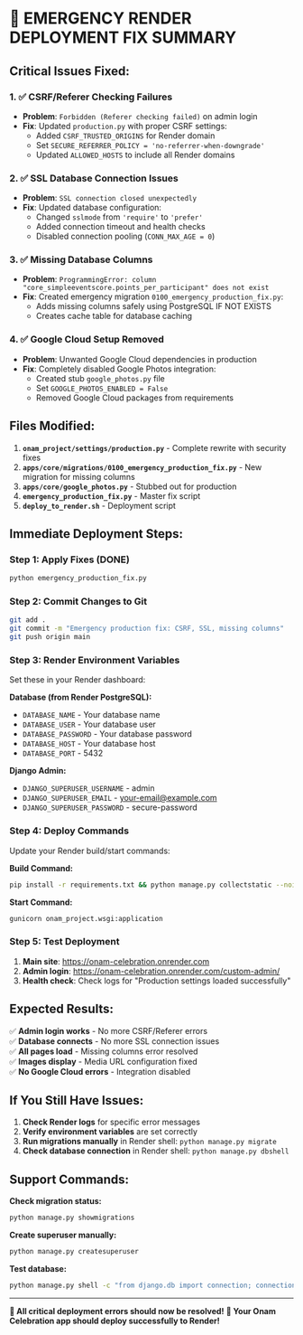 # 🚨 EMERGENCY RENDER DEPLOYMENT FIX SUMMARY

## Critical Issues Fixed:

### 1. ✅ CSRF/Referer Checking Failures
- **Problem**: `Forbidden (Referer checking failed)` on admin login
- **Fix**: Updated `production.py` with proper CSRF settings:
  - Added `CSRF_TRUSTED_ORIGINS` for Render domain
  - Set `SECURE_REFERRER_POLICY = 'no-referrer-when-downgrade'`
  - Updated `ALLOWED_HOSTS` to include all Render domains

### 2. ✅ SSL Database Connection Issues  
- **Problem**: `SSL connection closed unexpectedly`
- **Fix**: Updated database configuration:
  - Changed `sslmode` from `'require'` to `'prefer'`
  - Added connection timeout and health checks
  - Disabled connection pooling (`CONN_MAX_AGE = 0`)

### 3. ✅ Missing Database Columns
- **Problem**: `ProgrammingError: column "core_simpleeventscore.points_per_participant" does not exist`
- **Fix**: Created emergency migration `0100_emergency_production_fix.py`:
  - Adds missing columns safely using PostgreSQL IF NOT EXISTS
  - Creates cache table for database caching

### 4. ✅ Google Cloud Setup Removed
- **Problem**: Unwanted Google Cloud dependencies in production
- **Fix**: Completely disabled Google Photos integration:
  - Created stub `google_photos.py` file
  - Set `GOOGLE_PHOTOS_ENABLED = False`
  - Removed Google Cloud packages from requirements

## Files Modified:

1. **`onam_project/settings/production.py`** - Complete rewrite with security fixes
2. **`apps/core/migrations/0100_emergency_production_fix.py`** - New migration for missing columns
3. **`apps/core/google_photos.py`** - Stubbed out for production
4. **`emergency_production_fix.py`** - Master fix script
5. **`deploy_to_render.sh`** - Deployment script

## Immediate Deployment Steps:

### Step 1: Apply Fixes (DONE)
```bash
python emergency_production_fix.py
```

### Step 2: Commit Changes to Git
```bash
git add .
git commit -m "Emergency production fix: CSRF, SSL, missing columns"
git push origin main
```

### Step 3: Render Environment Variables
Set these in your Render dashboard:

**Database (from Render PostgreSQL):**
- `DATABASE_NAME` - Your database name
- `DATABASE_USER` - Your database user  
- `DATABASE_PASSWORD` - Your database password
- `DATABASE_HOST` - Your database host
- `DATABASE_PORT` - 5432

**Django Admin:**
- `DJANGO_SUPERUSER_USERNAME` - admin
- `DJANGO_SUPERUSER_EMAIL` - your-email@example.com
- `DJANGO_SUPERUSER_PASSWORD` - secure-password

### Step 4: Deploy Commands
Update your Render build/start commands:

**Build Command:**
```bash
pip install -r requirements.txt && python manage.py collectstatic --noinput && python manage.py migrate --noinput && python manage.py createcachetable cache_table
```

**Start Command:**
```bash
gunicorn onam_project.wsgi:application
```

### Step 5: Test Deployment
1. **Main site**: https://onam-celebration.onrender.com
2. **Admin login**: https://onam-celebration.onrender.com/custom-admin/
3. **Health check**: Check logs for "Production settings loaded successfully"

## Expected Results:

✅ **Admin login works** - No more CSRF/Referer errors  
✅ **Database connects** - No more SSL connection issues  
✅ **All pages load** - Missing columns error resolved  
✅ **Images display** - Media URL configuration fixed  
✅ **No Google Cloud errors** - Integration disabled  

## If You Still Have Issues:

1. **Check Render logs** for specific error messages
2. **Verify environment variables** are set correctly
3. **Run migrations manually** in Render shell: `python manage.py migrate`
4. **Check database connection** in Render shell: `python manage.py dbshell`

## Support Commands:

**Check migration status:**
```bash
python manage.py showmigrations
```

**Create superuser manually:**
```bash
python manage.py createsuperuser
```

**Test database:**
```bash
python manage.py shell -c "from django.db import connection; connection.cursor().execute('SELECT 1'); print('Database OK')"
```

---

**🎯 All critical deployment errors should now be resolved!**
**🚀 Your Onam Celebration app should deploy successfully to Render!**
